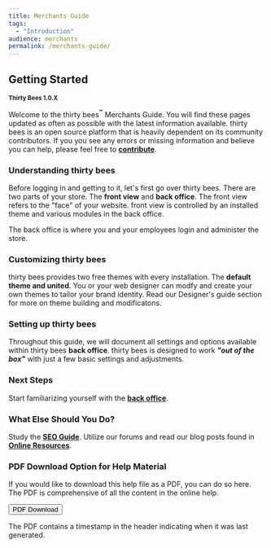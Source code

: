```yaml
---
title: Merchants Guide
tags:
  - "Introduction"
audience: merchants
permalink: /merchants-guide/
---
```

## Getting Started
 <small>**Thirty Bees 1.0.X**</small>

Welcome to the thirty bees<sup>**&trade;**</sup> Merchants Guide. You will find these pages updated as often as possible with the latest information available.  thirty bees is an open source platform that is heavily dependent on its community contributors.  If you you see any errors or missing information and believe you can help, please feel free to [**contribute**](# "Contribute to thirty bees").

### Understanding thirty bees

Before logging in and getting to it, let's first go over thirty bees. There are two parts of your store. The **front view** and **back office**. The front view refers to the "face" of your website. front view is controlled by an installed theme and various modules in the back office.

The back office is where you and your employees login and administer the store.

### Customizing thirty bees

thirty bees provides two free themes with every installation. The **default theme and united**. You or your web designer can modfy and create your own themes to tailor your brand identity. Read our Designer's guide section for more on theme building and modificatons.

### Setting up thirty bees

Throughout this guide, we will document all settings and options available within thirty bees **back office**. thirty bees is designed to work ***"out of the box"*** with just a few basic settings and adjustments.

### Next Steps

Start familiarizing yourself with the [**back office**](/merchants-guide/admin-area/ "thirty bees Back Office").

### What Else Should You Do?

Study the [**SEO Guide**](# "thirty bees SEO Guide"). Utilize our forums and read our blog posts found in [**Online Resources**](/merchants-guide/online-resources/ "thirty bees Online Resource Guide").

### PDF Download Option for Help Material

If you would like to download this help file as a PDF, you can do so here. The PDF is comprehensive of all the content in the online help.

<a target="_blank" class="noCrossRef" href="{{base}}/thirtybees/pdf/thirtybees_merchant_guide.pdf"><button type="button" class="btn btn-default" aria-label="Left Align"><span class="glyphicon glyphicon-download-alt" aria-hidden="true"></span> PDF Download</button></a>

The PDF contains a timestamp in the header indicating when it was last generated.
